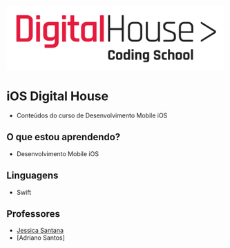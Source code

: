 ![Logo Digital House](https://github.com/sarafelix25/iOSDH/blob/main/logo/logo-DH.png)

# iOS Digital House
- Conteúdos do curso de Desenvolvimento Mobile iOS

## O que estou aprendendo?
- Desenvolvimento Mobile iOS

## Linguagens
- Swift

## Professores
- [Jessica Santana](https://github.com/jeafsantana)
- [Adriano Santos]

